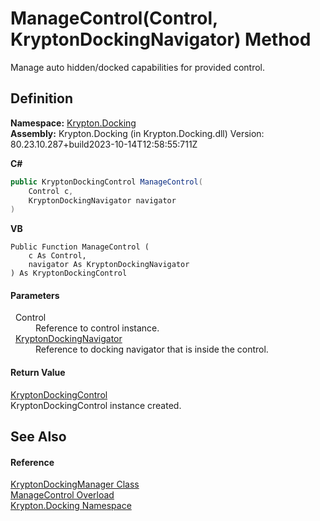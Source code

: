 # ManageControl(Control, KryptonDockingNavigator) Method


Manage auto hidden/docked capabilities for provided control.



## Definition
**Namespace:** <a href="98399376-cf41-9454-4b4d-4fab2ca20bc7.md">Krypton.Docking</a>  
**Assembly:** Krypton.Docking (in Krypton.Docking.dll) Version: 80.23.10.287+build2023-10-14T12:58:55:711Z

**C#**
``` C#
public KryptonDockingControl ManageControl(
	Control c,
	KryptonDockingNavigator navigator
)
```
**VB**
``` VB
Public Function ManageControl ( 
	c As Control,
	navigator As KryptonDockingNavigator
) As KryptonDockingControl
```



#### Parameters
<dl><dt>  Control</dt><dd>Reference to control instance.</dd><dt>  <a href="6f08c251-cb6b-a0e4-cae2-119443dd287b.md">KryptonDockingNavigator</a></dt><dd>Reference to docking navigator that is inside the control.</dd></dl>

#### Return Value
<a href="ac9714cc-69b2-c3fa-233f-4222de5adaaf.md">KryptonDockingControl</a>  
KryptonDockingControl instance created.

## See Also


#### Reference
<a href="6c9c237d-95cb-a4ce-72c6-cd7684d3287e.md">KryptonDockingManager Class</a>  
<a href="beb211db-3c1a-ba87-f552-91e85db50116.md">ManageControl Overload</a>  
<a href="98399376-cf41-9454-4b4d-4fab2ca20bc7.md">Krypton.Docking Namespace</a>  
